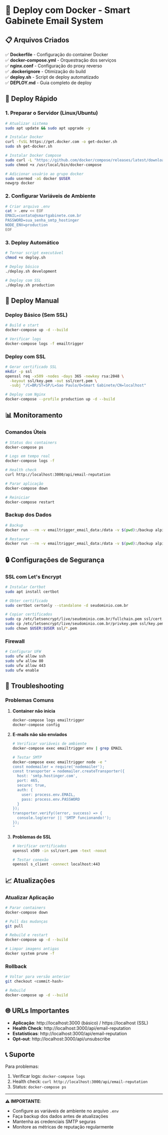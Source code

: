 # 🐳 Deploy com Docker - Smart Gabinete Email System

## 📋 Arquivos Criados

✅ **Dockerfile** - Configuração do container Docker  
✅ **docker-compose.yml** - Orquestração dos serviços  
✅ **nginx.conf** - Configuração do proxy reverso  
✅ **.dockerignore** - Otimização do build  
✅ **deploy.sh** - Script de deploy automatizado  
✅ **DEPLOY.md** - Guia completo de deploy

## 🚀 Deploy Rápido

### **1. Preparar o Servidor (Linux/Ubuntu)**

```bash
# Atualizar sistema
sudo apt update && sudo apt upgrade -y

# Instalar Docker
curl -fsSL https://get.docker.com -o get-docker.sh
sudo sh get-docker.sh

# Instalar Docker Compose
sudo curl -L "https://github.com/docker/compose/releases/latest/download/docker-compose-$(uname -s)-$(uname -m)" -o /usr/local/bin/docker-compose
sudo chmod +x /usr/local/bin/docker-compose

# Adicionar usuário ao grupo docker
sudo usermod -aG docker $USER
newgrp docker
```

### **2. Configurar Variáveis de Ambiente**

```bash
# Criar arquivo .env
cat > .env << EOF
EMAIL=contato@smartgabinete.com.br
PASSWORD=sua_senha_smtp_hostinger
NODE_ENV=production
EOF
```

### **3. Deploy Automático**

```bash
# Tornar script executável
chmod +x deploy.sh

# Deploy básico
./deploy.sh development

# Deploy com SSL
./deploy.sh production
```

## 🔧 Deploy Manual

### **Deploy Básico (Sem SSL)**

```bash
# Build e start
docker-compose up -d --build

# Verificar logs
docker-compose logs -f emailtrigger
```

### **Deploy com SSL**

```bash
# Gerar certificado SSL
mkdir -p ssl
openssl req -x509 -nodes -days 365 -newkey rsa:2048 \
  -keyout ssl/key.pem -out ssl/cert.pem \
  -subj "/C=BR/ST=SP/L=Sao Paulo/O=Smart Gabinete/CN=localhost"

# Deploy com Nginx
docker-compose --profile production up -d --build
```

## 📊 Monitoramento

### **Comandos Úteis**

```bash
# Status dos containers
docker-compose ps

# Logs em tempo real
docker-compose logs -f

# Health check
curl http://localhost:3000/api/email-reputation

# Parar aplicação
docker-compose down

# Reiniciar
docker-compose restart
```

### **Backup dos Dados**

```bash
# Backup
docker run --rm -v emailtrigger_email_data:/data -v $(pwd):/backup alpine tar czf /backup/backup-$(date +%Y%m%d).tar.gz -C /data .

# Restaurar
docker run --rm -v emailtrigger_email_data:/data -v $(pwd):/backup alpine tar xzf /backup/backup-20241201.tar.gz -C /data
```

## 🔒 Configurações de Segurança

### **SSL com Let's Encrypt**

```bash
# Instalar Certbot
sudo apt install certbot

# Obter certificado
sudo certbot certonly --standalone -d seudominio.com.br

# Copiar certificados
sudo cp /etc/letsencrypt/live/seudominio.com.br/fullchain.pem ssl/cert.pem
sudo cp /etc/letsencrypt/live/seudominio.com.br/privkey.pem ssl/key.pem
sudo chown $USER:$USER ssl/*.pem
```

### **Firewall**

```bash
# Configurar UFW
sudo ufw allow ssh
sudo ufw allow 80
sudo ufw allow 443
sudo ufw enable
```

## 🚨 Troubleshooting

### **Problemas Comuns**

1. **Container não inicia**

   ```bash
   docker-compose logs emailtrigger
   docker-compose config
   ```

2. **E-mails não são enviados**

   ```bash
   # Verificar variáveis de ambiente
   docker-compose exec emailtrigger env | grep EMAIL

   # Testar SMTP
   docker-compose exec emailtrigger node -e "
   const nodemailer = require('nodemailer');
   const transporter = nodemailer.createTransporter({
     host: 'smtp.hostinger.com',
     port: 465,
     secure: true,
     auth: {
       user: process.env.EMAIL,
       pass: process.env.PASSWORD
     }
   });
   transporter.verify((error, success) => {
     console.log(error || 'SMTP funcionando!');
   });
   "
   ```

3. **Problemas de SSL**

   ```bash
   # Verificar certificados
   openssl x509 -in ssl/cert.pem -text -noout

   # Testar conexão
   openssl s_client -connect localhost:443
   ```

## 📈 Atualizações

### **Atualizar Aplicação**

```bash
# Parar containers
docker-compose down

# Pull das mudanças
git pull

# Rebuild e restart
docker-compose up -d --build

# Limpar imagens antigas
docker system prune -f
```

### **Rollback**

```bash
# Voltar para versão anterior
git checkout <commit-hash>

# Rebuild
docker-compose up -d --build
```

## 🌐 URLs Importantes

- **Aplicação**: http://localhost:3000 (básico) / https://localhost (SSL)
- **Health Check**: http://localhost:3000/api/email-reputation
- **Estatísticas**: http://localhost:3000/api/email-reputation
- **Opt-out**: http://localhost:3000/api/unsubscribe

## 📞 Suporte

Para problemas:

1. Verificar logs: `docker-compose logs`
2. Health check: `curl http://localhost:3000/api/email-reputation`
3. Status: `docker-compose ps`

---

**⚠️ IMPORTANTE**:

- Configure as variáveis de ambiente no arquivo `.env`
- Faça backup dos dados antes de atualizações
- Mantenha as credenciais SMTP seguras
- Monitore as métricas de reputação regularmente
